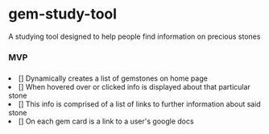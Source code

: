 # gem-study-tool
A studying tool designed to help people find information on precious stones

### MVP
### <ul>
  <li>[] Dynamically creates a list of gemstones on home page</li>
  <li>[] When hovered over or clicked info is displayed about that particular stone</li>
  <li>[] This info is comprised of a list of links to further information about said stone</li>
  <li>[] On each gem card is a link to a user's google docs</li>
</ul>